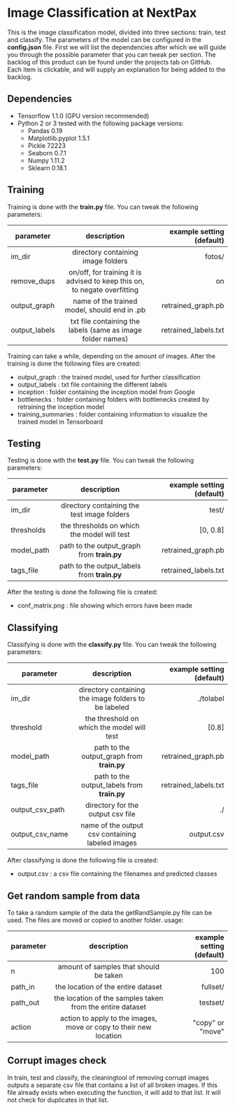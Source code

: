 # Image Classification at NextPax
This is the image classification model, divided into three sections: train, test and classify. The parameters of the model can be configured in the __config.json__ file. First we will list the dependencies after which we will guide you through the possible parameter that you can tweak per section. The backlog of this product can be found under the projects tab on GitHub. Each item is clickable, and will supply an explanation for being added to the backlog.

## Dependencies
* Tensorflow 1.1.0 (GPU version recommended)
* Python 2 or 3 tested with the following package versions:
    * Pandas 0.19
    * Matplotlib.pyplot 1.5.1
    * Pickle 72223
    * Seaborn 0.7.1
    * Numpy 1.11.2
    * Sklearn 0.18.1



## Training
Training is done with the __train.py__ file. You can tweak the following parameters:

| parameter        | description           | example setting (default) |
| ------------- |:-------------:| -----:|
| im_dir      | directory containing image folders  | fotos/ |
| remove_dups | on/off, for training it is advised to keep this on, to negate overfitting      |    on |
| output_graph | name of the trained model, should end in .pb | retrained_graph.pb |
| output_labels | txt file containing the labels (same as image folder names) | retrained_labels.txt |

Training can take a while, depending on the amount of images. After the training is done the following files are created:
* output_graph : the trained model, used for further classification
* output_labels : txt file containing the different labels
* inception : folder containing the inception model from Google
* bottlenecks : folder containing folders with bottlenecks created by retraining the inception model
* training_summaries : folder containing information to visualize the trained model in Tensorboard

## Testing
Testing is done with the __test.py__ file. You can tweak the following parameters:

| parameter        | description           | example setting (default) |
| ------------- |:-------------:| -----:|
|    im_dir   | directory containing the test image folders  | test/ |
| thresholds | the thresholds on which the model will test | [0, 0.8] |
| model_path | path to the output_graph from __train.py__ | retrained_graph.pb |
| tags_file | path to the output_labels from __train.py__ | retrained_labels.txt|


After the testing is done the following file is created:
* conf_matrix.png : file showing which errors have been made


## Classifying
Classifying is done with the __classify.py__ file. You can tweak the following parameters:

| parameter        | description           | example setting (default) |
| ------------- |:-------------:| -----:|
|    im_dir   | directory containing the image folders to be labeled | ./tolabel |
| threshold | the threshold on which the model will test | [0.8] |
| model_path | path to the output_graph from __train.py__ | retrained_graph.pb |
| tags_file | path to the output_labels from __train.py__ | retrained_labels.txt |
| output_csv_path | directory for the output csv file | ./ |
| output_csv_name | name of the output csv containing labeled images | output.csv |

After classifying is done the following file is created:
* output.csv : a csv file containing the filenames and predicted classes

## Get random sample from data
To take a random sample of the data the getRandSample.py file can be used. The files are moved or copied to another folder. usage:

| parameter        | description           | example setting (default) |
| ------------- |:-------------:| -----:|
|    n   | amount of samples that should be taken | 100 |
|path_in| the location of the entire dataset |fullset/|
|path_out| the location of the samples taken from the entire dataset |testset/|
|action | action to apply to the images, move or copy to their new location | "copy" or "move"|

## Corrupt images check
In train, test and classify, the cleaningtool of removing corrupt images outputs a separate csv file that contains a list of all broken images. If this file already exists when executing the function, it will add to that list. It will not check for duplicates in that list.
